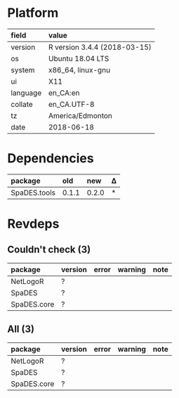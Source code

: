 # Platform

|field    |value                        |
|:--------|:----------------------------|
|version  |R version 3.4.4 (2018-03-15) |
|os       |Ubuntu 18.04 LTS             |
|system   |x86_64, linux-gnu            |
|ui       |X11                          |
|language |en_CA:en                     |
|collate  |en_CA.UTF-8                  |
|tz       |America/Edmonton             |
|date     |2018-06-18                   |

# Dependencies

|package      |old   |new   |Δ  |
|:------------|:-----|:-----|:--|
|SpaDES.tools |0.1.1 |0.2.0 |*  |

# Revdeps

## Couldn't check (3)

|package     |version |error |warning |note |
|:-----------|:-------|:-----|:-------|:----|
|NetLogoR    |?       |      |        |     |
|SpaDES      |?       |      |        |     |
|SpaDES.core |?       |      |        |     |

## All (3)

|package     |version |error |warning |note |
|:-----------|:-------|:-----|:-------|:----|
|NetLogoR    |?       |      |        |     |
|SpaDES      |?       |      |        |     |
|SpaDES.core |?       |      |        |     |

